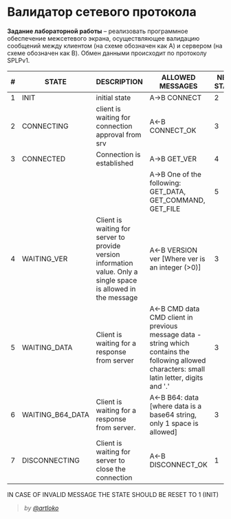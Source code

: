   # Валидатор сетевого протокола
  
  **Задание лабораторной работы** – реализовать программное обеспечение
межсетевого экрана, осуществляющее валидацию сообщений между клиентом (на
схеме обозначен как A) и сервером (на схеме обозначен как B). Обмен данными
происходит по протоколу SPLPv1.

| # |STATE| DESCRIPTION| ALLOWED MESSAGES| NEW STATE | EXAMPLE |
| --- | --- | --- | --- |--- | --- |
| 1 | INIT | initial state | A->B CONNECT| 2| |
|2 | CONNECTING      | client is waiting for connection approval from srv| A<-B     CONNECT_OK|     3     | |                  
|3 | CONNECTED       | Connection is established | A->B  GET_VER |  4||                                                 
|  |                 |                           | A->B  One of the following: GET_DATA, GET_COMMAND, GET_FILE |  5||        
|4 | WAITING_VER     | Client is waiting for server to provide version information  value. Only a single space is allowed in the message| A<-B VERSION ver [Where ver is an integer (>0)] |     3     | VERSION 2|                                     
|5 | WAITING_DATA    | Client is waiting for a response from server   | A<-B     CMD data CMD     client in previous message data - string which contains the following allowed characters: small latin letter, digits and '.'  |     3     | GET_DATA a GET_DATA| 
|6 | WAITING_B64_DATA| Client is waiting for a response from server.  | A<-B     B64: data  [where data is a base64 string, only 1 space is allowed] |     3     | B64: SGVsbG8=     |               
| 7 | DISCONNECTING   | Client is waiting for server to close the connection      | A<-B     DISCONNECT_OK   |     1     |      |                

IN CASE OF INVALID MESSAGE THE STATE SHOULD BE RESET TO 1 (INIT)

> *by [@artloko](https://github.com/artloko)*
